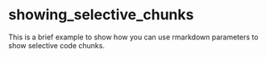 # showing_selective_chunks
This is a brief example to show how you can use rmarkdown parameters to show selective code chunks.
